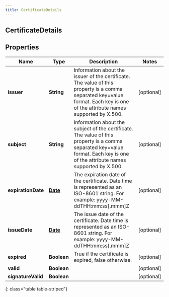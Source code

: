 ```yaml
---
title: CertificateDetails
---
```


## CertificateDetails

## Properties

| Name               | Type                                     | Description                                                                                                                                                                    | Notes      |
| ------------------ | ---------------------------------------- | ------------------------------------------------------------------------------------------------------------------------------------------------------------------------------ | ---------- |
| **issuer**         | <!----><!---->**String**<!---->          | Information about the issuer of the certificate. The value of this property is a comma separated key=value format. Each key is one of the attribute names supported by X.500.  | [optional] |
| **subject**        | <!----><!---->**String**<!---->          | Information about the subject of the certificate. The value of this property is a comma separated key=value format. Each key is one of the attribute names supported by X.500. | [optional] |
| **expirationDate** | <!----><!---->[**Date**](Date.md)<!----> | The expiration date of the certificate. Date time is represented as an ISO-8601 string. For example: yyyy-MM-ddTHH:mm:ss[.mmm]Z                                                | [optional] |
| **issueDate**      | <!----><!---->[**Date**](Date.md)<!----> | The issue date of the certificate. Date time is represented as an ISO-8601 string. For example: yyyy-MM-ddTHH:mm:ss[.mmm]Z                                                     | [optional] |
| **expired**        | <!----><!---->**Boolean**<!---->         | True if the certificate is expired, false otherwise.                                                                                                                           | [optional] |
| **valid**          | <!----><!---->**Boolean**<!---->         |                                                                                                                                                                                | [optional] |
| **signatureValid** | <!----><!---->**Boolean**<!---->         |                                                                                                                                                                                | [optional] |

{: class="table table-striped"}
